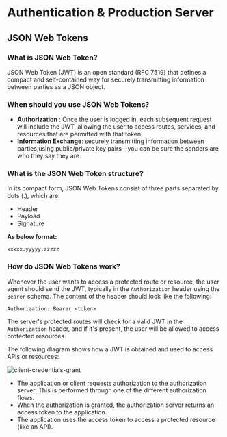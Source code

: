 # Authentication & Production Server

## JSON Web Tokens

### What is JSON Web Token?

JSON Web Token (JWT) is an open standard (RFC 7519) that defines a compact and self-contained way for securely transmitting information between parties as a JSON object.

### When should you use JSON Web Tokens?

- **Authorization** : Once the user is logged in, each subsequent request will include the JWT, allowing the user to access routes, services, and resources that are permitted with that token.
- **Information Exchange**: securely transmitting information between parties,using public/private key pairs—you can be sure the senders are who they say they are.

### What is the JSON Web Token structure?

In its compact form, JSON Web Tokens consist of three parts separated by dots (.), which are:

- Header
- Payload
- Signature

**As below format:**

`xxxxx.yyyyy.zzzzz`



### How do JSON Web Tokens work?

Whenever the user wants to access a protected route or resource, the user agent should send the JWT, typically in the `Authorization` header using the `Bearer` schema.
The content of the header should look like the following:

`Authorization: Bearer <token>`


The server's protected routes will check for a valid JWT in the `Authorization` header, and if it's present, the user will be allowed to access protected resources. 

The following diagram shows how a JWT is obtained and used to access APIs or resources:

![client-credentials-grant](https://user-images.githubusercontent.com/62019258/208265046-559b802f-0068-44f6-a083-25455cea86ff.png)

- The application or client requests authorization to the authorization server. This is performed through one of the different authorization flows.
- When the authorization is granted, the authorization server returns an access token to the application.
- The application uses the access token to access a protected resource (like an API).
  
